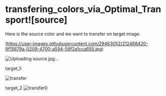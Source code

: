 # transfering_colors_via_Optimal_Transport![source]
Here is the source color and we want to transfer on target image.

(https://user-images.githubusercontent.com/29463052/212468420-9f15679a-0209-4700-a594-58f2a1cca655.jpg)

![Uploading source.jpg…]()

target_1:

![transfer](https://user-images.githubusercontent.com/29463052/212468457-33f4d17a-7d58-44e6-8f39-80d40228195a.jpg)

target_2
![transfer0](https://user-images.githubusercontent.com/29463052/212468466-8308b7e5-d236-469d-9302-479948bd5884.jpg)
